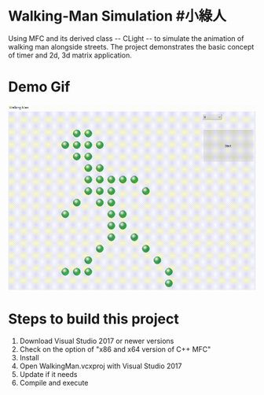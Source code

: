# Walking-Man Simulation #小綠人
Using MFC and its derived class -- CLight -- to simulate the animation of walking man alongside streets.
The project demonstrates the basic concept of timer and 2d, 3d matrix application.  

# Demo Gif
![image](https://github.com/DennisLiu1993/Walking-Man/blob/main/WalkingMan.gif)
# Steps to build this project
1.	Download Visual Studio 2017 or newer versions
2.	Check on the option of "x86 and x64 version of C++ MFC"
3.	Install
4.	Open WalkingMan.vcxproj with Visual Studio 2017
5.  Update if it needs
6.  Compile and execute
